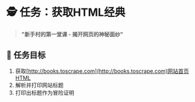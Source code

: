 # 🕵️ 任务：获取HTML经典

> **"新手村的第一堂课 - 揭开网页的神秘面纱"**

## 🎯 任务目标
1. 获取[http://books.toscrape.com](http://books.toscrape.com)网站首页HTML
2. 解析并打印网站标题
3. 打印出标题作为冒险证明
